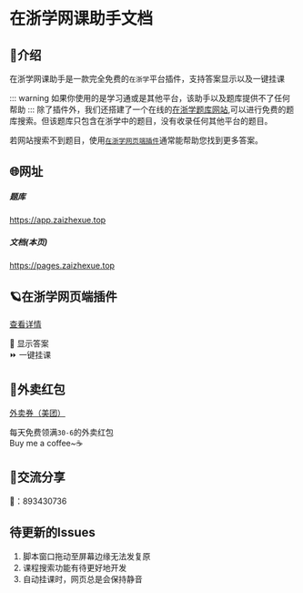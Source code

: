 # 在浙学网课助手文档

## 📖介绍

在浙学网课助手是一款完全免费的`在浙学`平台插件，支持答案显示以及一键挂课

::: warning
如果你使用的是学习通或是其他平台，该助手以及题库提供不了任何帮助
:::
除了插件外，我们还搭建了一个在线的[在浙学题库网站](https://app.zaizhexue.top),可以进行免费的题库搜索。但该题库只包含在浙学中的题目，没有收录任何其他平台的题目。 

若网站搜索不到题目，使用[`在浙学网页端插件`](web-plugin.md)通常能帮助您找到更多答案。

## 🌐网址
##### 题库  
https://app.zaizhexue.top

##### 文档(本页)  
https://pages.zaizhexue.top  

## 🪐在浙学网页端插件
[查看详情](web-plugin.md)

📰 显示答案  
⏩ 一键挂课

## 🍔外卖红包
[外卖券（美团）](takeout-red-envelopes.md#美团)

每天免费领满`30-6`的外卖红包  
Buy me a coffee~☕

## 💬交流分享

🐧：893430736

## 待更新的Issues
1. 脚本窗口拖动至屏幕边缘无法发复原
2. 课程搜索功能有待更好地开发
3. 自动挂课时，网页总是会保持静音



